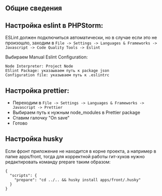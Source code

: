 ## Общие сведения

## Настройка eslint в PHPStorm: 
ESLint должен подключиться автоматически, но в случае если это не произошло, заходим в
```File -> Settings -> Languages & Frameworks -> Javascript -> Code Quality Tools -> Eslint```

Выбираем Manual Eslint Configuration:

    Node Interpreter: Project Node
    ESlint Package: указаываем путь к package json
    Configuration file: указываем путь к .eslintrc


## Настройка prettier:
- Переходим в ```File -> Settings -> Languages & Frameworks -> Javascript -> Prettier```
- Выбираем путь к нужным node_modules в Prettier package
- Ставим галочку "On save"
- Готово

## Настройка husky
Если фронт приложение не находится в корне проекта, а например в папке apps/front, тогда для корректной работы гит-хуков нужно редактировать команду prepare таким образом:
```
{
  "scripts": {
    "prepare": "cd ../.. && husky install apps/front/.husky"
  }
}
```